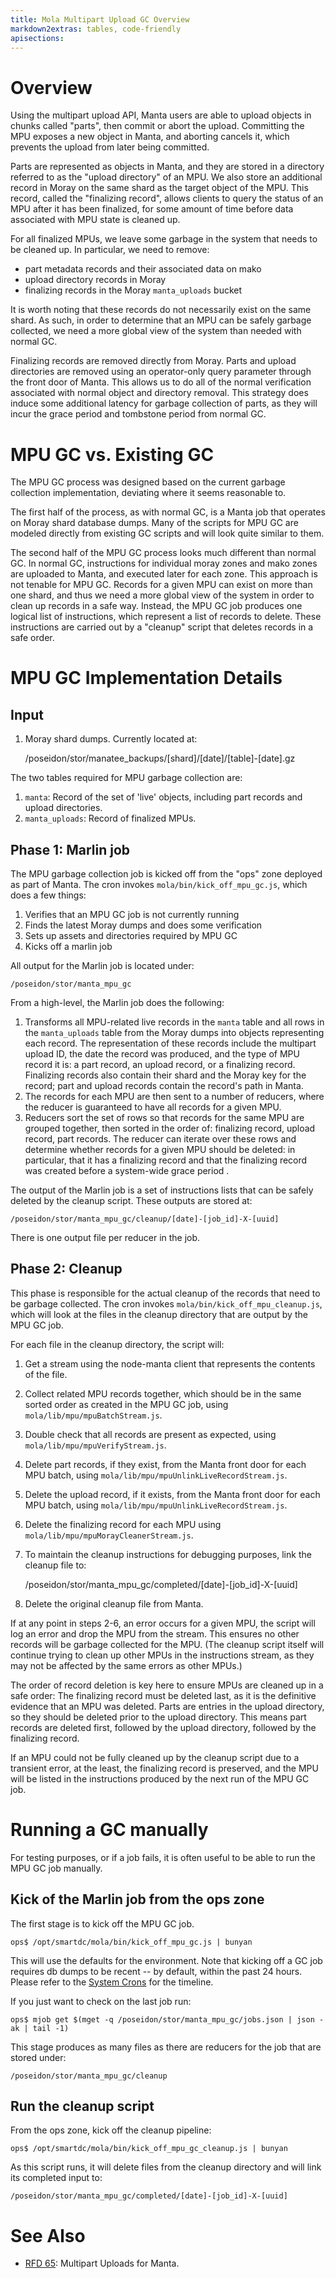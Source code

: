 ```yaml
---
title: Mola Multipart Upload GC Overview
markdown2extras: tables, code-friendly
apisections:
---
```

<!--
    This Source Code Form is subject to the terms of the Mozilla Public
    License, v. 2.0. If a copy of the MPL was not distributed with this
    file, You can obtain one at http://mozilla.org/MPL/2.0/.
-->

<!--
    Copyright (c) 2018, Joyent, Inc.
-->

# Overview

Using the multipart upload API, Manta users are able to upload objects in chunks
called "parts", then commit or abort the upload. Committing the MPU exposes a
new object in Manta, and aborting cancels it, which prevents the upload from
later being committed.

Parts are represented as objects in Manta, and they are stored in a directory
referred to as the "upload directory" of an MPU. We also store an additional
record in Moray on the same shard as the target object of the MPU. This record,
called the "finalizing record", allows clients to query the status of
an MPU after it has been finalized, for some amount of time before data
associated with MPU state is cleaned up.

For all finalized MPUs, we leave some garbage in the system that needs to be
cleaned up. In particular, we need to remove:
- part metadata records and their associated data on mako
- upload directory records in Moray
- finalizing records in the Moray `manta_uploads` bucket

It is worth noting that these records do not necessarily exist on the same
shard. As such, in order to determine that an MPU can be safely garbage
collected, we need a more global view of the system than needed with normal GC.

Finalizing records are removed directly from Moray. Parts and upload directories
are removed using an operator-only query parameter through the front door of
Manta. This allows us to do all of the normal verification associated with
normal object and directory removal. This strategy does induce some additional
latency for garbage collection of parts, as they will incur the grace period and
tombstone period from normal GC.

# MPU GC vs. Existing GC

The MPU GC process was designed based on the current garbage collection
implementation, deviating where it seems reasonable to.

The first half of the process, as with normal GC, is a Manta job that operates
on Moray shard database dumps. Many of the scripts for MPU GC are modeled
directly from existing GC scripts and will look quite similar to them.

The second half of the MPU GC process looks much different than normal GC. In
normal GC, instructions for individual moray zones and mako zones are uploaded
to Manta, and executed later for each zone. This approach is not tenable for MPU
GC. Records for a given MPU can exist on more than one shard, and thus we need a
more global view of the system in order to clean up records in a safe way.
Instead, the MPU GC job produces one logical list of instructions, which
represent a list of records to delete. These instructions are carried out by a
"cleanup" script that deletes records in a safe order.

# MPU GC Implementation Details

## Input

1. Moray shard dumps. Currently located at:

    /poseidon/stor/manatee_backups/[shard]/[date]/[table]-[date].gz

The two tables required for MPU garbage collection are:

1. `manta`: Record of the set of 'live' objects, including part records and
upload directories.
2. `manta_uploads`: Record of finalized MPUs.

## Phase 1: Marlin job

The MPU garbage collection job is kicked off from the "ops" zone deployed as
part of Manta. The cron invokes `mola/bin/kick_off_mpu_gc.js`, which does a few
things:

1. Verifies that an MPU GC job is not currently running
2. Finds the latest Moray dumps and does some verification
3. Sets up assets and directories required by MPU GC
4. Kicks off a marlin job

All output for the Marlin job is located under:

    /poseidon/stor/manta_mpu_gc

From a high-level, the Marlin job does the following:

1. Transforms all MPU-related live records in the `manta` table and all rows in
the `manta_uploads` table from the Moray dumps into objects representing each
record. The representation of these records include the multipart upload ID,
the date the record was produced, and the type of MPU record it is: a part
record, an upload record, or a finalizing record. Finalizing records also
contain their shard and the Moray key for the record; part and upload records
contain the record's path in Manta.
2. The records for each MPU are then sent to a number of reducers, where the
reducer is guaranteed to have all records for a given MPU.
3. Reducers sort the set of rows so that records for the same MPU are grouped
together, then sorted in the order of: finalizing record, upload record, part
records.  The reducer can iterate over these rows and determine whether records
for a given MPU should be deleted: in particular, that it has a finalizing
record and that the finalizing record was created before a system-wide grace
period .

The output of the Marlin job is a set of instructions lists that can be safely
deleted by the cleanup script. These outputs are stored at:

    /poseidon/stor/manta_mpu_gc/cleanup/[date]-[job_id]-X-[uuid]

There is one output file per reducer in the job.

## Phase 2: Cleanup

This phase is responsible for the actual cleanup of the records that need to be
garbage collected. The cron invokes `mola/bin/kick_off_mpu_cleanup.js`, which
will look at the files in the cleanup directory that are output by the MPU GC
job.

For each file in the cleanup directory, the script will:

1. Get a stream using the node-manta client that represents the contents of the
file.
2. Collect related MPU records together, which should be in the same sorted
order as created in the MPU GC job, using `mola/lib/mpu/mpuBatchStream.js`.
3. Double check that all records are present as expected, using
`mola/lib/mpu/mpuVerifyStream.js`.
4. Delete part records, if they exist, from the Manta front door for each MPU
batch, using `mola/lib/mpu/mpuUnlinkLiveRecordStream.js`.
5. Delete the upload record, if it exists, from the Manta front door for each
MPU batch, using `mola/lib/mpu/mpuUnlinkLiveRecordStream.js`.
6. Delete the finalizing record for each MPU using
`mola/lib/mpu/mpuMorayCleanerStream.js`.
7. To maintain the cleanup instructions for debugging purposes, link the cleanup
file to:

    /poseidon/stor/manta_mpu_gc/completed/[date]-[job_id]-X-[uuid]

8. Delete the original cleanup file from Manta.

If at any point in steps 2-6, an error occurs for a given MPU, the script will
log an error and drop the MPU from the stream. This ensures no other records
will be garbage collected for the MPU. (The cleanup script itself will continue
trying to clean up other MPUs in the instructions stream, as they may not be
affected by the same errors as other MPUs.)

The order of record deletion is key here to ensure MPUs are cleaned up in a safe
order: The finalizing record must be deleted last, as it is the definitive
evidence that an MPU was deleted. Parts are entries in the upload directory, so
they should be deleted prior to the upload directory. This means part records
are deleted first, followed by the upload directory, followed by the finalizing
record.

If an MPU could not be fully cleaned up by the cleanup script due to a transient
error, at the least, the finalizing record is preserved, and the MPU will be
listed in the instructions produced by the next run of the MPU GC job.

# Running a GC manually

For testing purposes, or if a job fails, it is often useful to be able to run
the MPU GC job manually.

## Kick of the Marlin job from the ops zone

The first stage is to kick off the MPU GC job.

```
ops$ /opt/smartdc/mola/bin/kick_off_mpu_gc.js | bunyan
```

This will use the defaults for the environment.  Note that
kicking off a GC job requires db dumps to be recent -- by default, within the
past 24 hours.  Please refer to the
[System Crons](system-crons.md) for the timeline.

If you just want to check on the last job run:

```
ops$ mjob get $(mget -q /poseidon/stor/manta_mpu_gc/jobs.json | json -ak | tail -1)
```

This stage produces as many files as there are reducers for the job that are
stored under:

`/poseidon/stor/manta_mpu_gc/cleanup`

## Run the cleanup script

From the ops zone, kick off the cleanup pipeline:

```
ops$ /opt/smartdc/mola/bin/kick_off_mpu_gc_cleanup.js | bunyan
```

As this script runs, it will delete files from the cleanup directory and will
link its completed input to:

    /poseidon/stor/manta_mpu_gc/completed/[date]-[job_id]-X-[uuid]


# See Also

* [RFD 65](https://github.com/TritonDataCenter/rfd/tree/master/rfd/0065): Multipart
Uploads for Manta.
